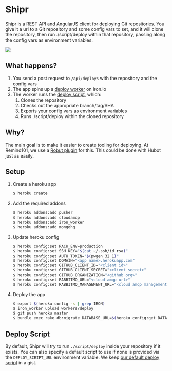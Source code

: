 # Shipr

Shipr is a REST API and AngularJS client for deploying Git repositories. You give it a url to a Git repository
and some config vars to set, and it will clone the repository, then run
./script/deploy within that repository, passing along the config vars as environment
variables.

![](https://s3.amazonaws.com/ejholmes.github.com/Sl3ye.png)

## What happens?

1. You send a post request to `/api/deploys` with the repository and the config vars
2. The app spins up a [deploy worker](./workers/deploy.worker) on Iron.io
3. The worker runs the [deploy script](./bin/deploy), which:
   1. Clones the repository
   2. Checks out the appropriate branch/tag/SHA
   3. Exports your config vars as environment variables
   4. Runs ./script/deploy within the cloned repository

## Why?

The main goal is to make it easier to create tooling for deploying. At Remind101, we use a [Robut
plugin](https://github.com/ejholmes/robut-shipr) for this. This could be done
with Hubot just as easily.

## Setup

1. Create a heroku app

   ```bash
   $ heroku create
   ```

2. Add the required addons

   ```bash
   $ heroku addons:add pusher
   $ heroku addons:add cloudamqp
   $ heroku addons:add iron_worker
   $ heroku addons:add mongohq
   ```

3. Update heroku config

   ```bash
   $ heroku config:set RACK_ENV=production
   $ heroku config:set SSH_KEY="$(cat ~/.ssh/id_rsa)"
   $ heroku config:set AUTH_TOKEN="$(pwgen 32 1)"
   $ heroku config:set DOMAIN="<app name>.herokuapp.com"
   $ heroku config:set GITHUB_CLIENT_ID="<client id>"
   $ heroku config:set GITHUB_CLIENT_SECRET="<client secret>"
   $ heroku config:set GITHUB_ORGANIZATION="<github org>"
   $ heroku config:set RABBITMQ_URL="<cloud amqp url>"
   $ heroku config:set RABBITMQ_MANAGEMENT_URL="<cloud amqp management url>"
   ```

4. Deploy the app

   ```bash
   $ export $(heroku config -s | grep IRON)
   $ iron_worker upload workers/deploy
   $ git push heroku master
   $ bundle exec rake db:migrate DATABASE_URL=$(heroku config:get DATABASE_URL)
   ```

## Deploy Script

By default, Shipr will try to run `./script/deploy` inside your repository if
it exists. You can also specify a default script to use if none is provided via
the `DEPLOY_SCRIPT_URL` environment variable. We keep [our default deploy script](https://gist.github.com/ejholmes/474068635673c7f5c413/raw/deploy.sh)
in a gist.
